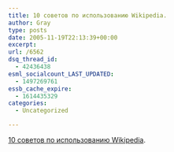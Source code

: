 ```yaml
---
title: 10 советов по использованию Wikipedia.
author: Gray
type: posts
date: 2005-11-19T22:13:39+00:00
excerpt:
url: /6562
dsq_thread_id:
  - 42436438
esml_socialcount_LAST_UPDATED:
  - 1497269761
essb_cache_expire:
  - 1614435329
categories:
  - Uncategorized

---
```








<a href="http://www.micropersuasion.com/2005/11/ten_wikipedia_h.html" target="_blank">10 советов по использованию Wikipedia</a>.